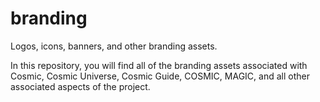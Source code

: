# branding
Logos, icons, banners, and other branding assets.

In this repository, you will find all of the branding assets associated with Cosmic, Cosmic Universe, Cosmic Guide, COSMIC, MAGIC, and all other associated aspects of the project.
